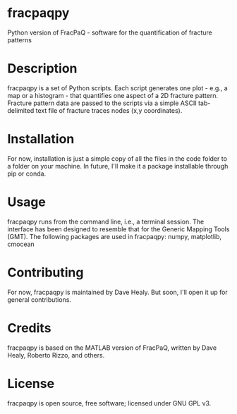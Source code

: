 # fracpaqpy
Python version of FracPaQ - software for the quantification of fracture patterns
# Description 
fracpaqpy is a set of Python scripts.  Each script generates one plot - e.g., a map or a histogram - that quantifies one aspect of a 2D fracture pattern. Fracture pattern data are passed to the scripts via a simple ASCII tab-delimited text file of fracture traces nodes (x,y coordinates).
# Installation 
For now, installation is just a simple copy of all the files in the code folder to a folder on your machine.  In future, I'll make it a package installable through pip or conda.
# Usage 
fracpaqpy runs from the command line, i.e., a terminal session.  The interface has been designed to resemble that for the Generic Mapping Tools (GMT). 
The following packages are used in fracpaqpy: numpy, matplotlib, cmocean
# Contributing
For now, fracpaqpy is maintained by Dave Healy.  But soon, I'll open it up for general contributions. 
# Credits 
fracpaqpy is based on the MATLAB version of FracPaQ, written by Dave Healy, Roberto Rizzo, and others. 
# License 
fracpaqpy is open source, free software; licensed under GNU GPL v3.
